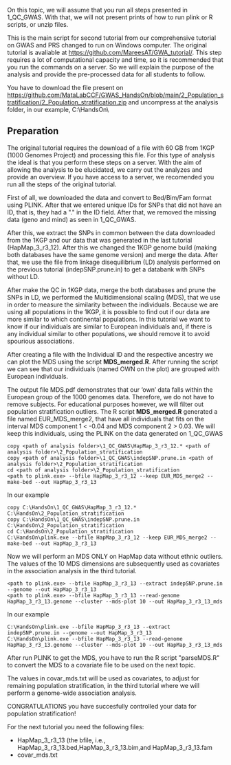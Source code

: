 On  this topic, we will assume that you run all steps presented in 1_QC_GWAS. With that, we will not present prints of how to run plink or R scripts, or unzip files.

This is the main script for second tutorial from our comprehensive tutorial on GWAS and PRS changed to run on Windows computer. The original tutorial is avaliable at https://github.com/MareesAT/GWA_tutorial/. This step requires a lot of computational capacity and time, so it is recommended that you run the commands on a server. So we will explain the purpose of the analysis and provide the pre-processed data for all students to follow.

You have to download the file present on https://github.com/MataLabCCF/GWAS_HandsOn/blob/main/2_Population_stratification/2_Population_stratification.zip and uncompress at the analysis folder, in our example, C:\HandsOn\

## Preparation

The original tutorial requires the download of a file with 60 GB from 1KGP (1000 Genomes Project) and processing this file. For this type of analysis the ideal is that you perform these steps on a server. With the aim of allowing the analysis to be elucidated, we carry out the analyzes and provide an overview. If you have access to a server, we recomended you run all the steps of the original tutorial.

First of all, we downloaded the data and convert to Bed/Bim/Fam format using PLINK. After that we entered unique IDs for SNPs that did not have an ID, that is, they had a "." in the ID field. After that, we removed the missing data (geno and mind) as seen in 1_QC_GWAS.

After this, we extract the SNPs in common between the data downloaded from the 1KGP and our data that was generated in the last tutorial (HapMap_3_r3_12). After this we changed the 1KGP genome build (making both databases have the same genome version) and merge the data. After that, we use the file from linkage disequilibrium (LD) analysis performed on the previous tutorial (indepSNP.prune.in) to get a databank with SNPs without LD.

After make the QC in 1KGP data, merge the both databases and prune the SNPs in LD, we performed the Multidimensional scaling (MDS), that we use in order to measure the similarity between the individuals. Because we are using all populations in the 1KGP, it is possible to find out if our data are more similar to which continental populations. In this tutorial we want to know if our individuals are similar to European individuals and, if there is any individual similar to other populations, we should remove it to avoid spourious associations.

After creating a file with the Individual ID and the respective ancestry we can plot the MDS using the script **MDS_merged.R**. After running the script we can see that our individuals (named OWN on the plot) are grouped with European individuals.

The output file MDS.pdf demonstrates that our ‘own’ data falls within the European group of the 1000 genomes data. Therefore, we do not have to remove subjects.
For educational purposes however, we will filter out population stratification outliers. The R script **MDS_merged.R** generated a file named EUR_MDS_merge2, that have all individuals that fits on the interval MDS component 1 < -0.04 and MDS component 2 > 0.03. We will keep this individuals, using the PLINK on the data generated on 1_QC_GWAS
```
copy <path of analysis folder>\1_QC_GWAS\HapMap_3_r3_12.* <path of analysis folder>\2_Population_stratification
copy <path of analysis folder>\1_QC_GWAS\indepSNP.prune.in <path of analysis folder>\2_Population_stratification
cd <path of analysis folder>\2_Population_stratification
<path to plink.exe> --bfile HapMap_3_r3_12 --keep EUR_MDS_merge2 --make-bed --out HapMap_3_r3_13
```

In our example

```
copy C:\HandsOn\1_QC_GWAS\HapMap_3_r3_12.* C:\HandsOn\2_Population_stratification
copy C:\HandsOn\1_QC_GWAS\indepSNP.prune.in C:\HandsOn\2_Population_stratification
cd C:\HandsOn\2_Population_stratification
C:\HandsOn\plink.exe --bfile HapMap_3_r3_12 --keep EUR_MDS_merge2 --make-bed --out HapMap_3_r3_13
```

Now we will perform an MDS ONLY on HapMap data without ethnic outliers. The values of the 10 MDS dimensions are subsequently used as covariates in the association analysis in the third tutorial.

```
<path to plink.exe> --bfile HapMap_3_r3_13 --extract indepSNP.prune.in --genome --out HapMap_3_r3_13
<path to plink.exe> --bfile HapMap_3_r3_13 --read-genome HapMap_3_r3_13.genome --cluster --mds-plot 10 --out HapMap_3_r3_13_mds
```

In our example

```
C:\HandsOn\plink.exe --bfile HapMap_3_r3_13 --extract indepSNP.prune.in --genome --out HapMap_3_r3_13
C:\HandsOn\plink.exe --bfile HapMap_3_r3_13 --read-genome HapMap_3_r3_13.genome --cluster --mds-plot 10 --out HapMap_3_r3_13_mds
```

After run PLINK to get the MDS, you have to run the R script "parseMDS.R" to convert the MDS to a covariate file to be used on the next topic.

The values in covar_mds.txt will be used as covariates, to adjust for remaining population stratification, in the third tutorial where we will perform a genome-wide association analysis.

CONGRATULATIONS you have succesfully controlled your data for population stratification!

For the next tutorial you need the following files:
- HapMap_3_r3_13 (the bfile, i.e., HapMap_3_r3_13.bed,HapMap_3_r3_13.bim,and HapMap_3_r3_13.fam
- covar_mds.txt

